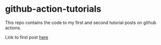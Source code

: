 # github-action-tutorials

This repo contains the code to my first and second tutorial posts on github actions.

Link to first post [here](https://dev.to/alahirajeffrey/understanding-github-actions-an-introduction-15g6)
